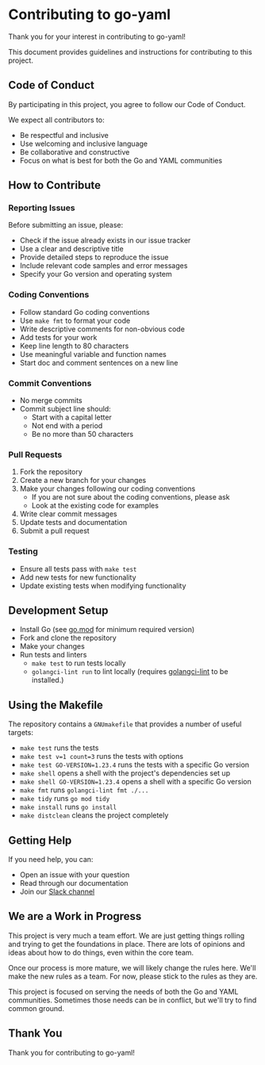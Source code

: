 Contributing to go-yaml
=======================

Thank you for your interest in contributing to go-yaml!

This document provides guidelines and instructions for contributing to this
project.


## Code of Conduct

By participating in this project, you agree to follow our Code of Conduct.

We expect all contributors to:
- Be respectful and inclusive
- Use welcoming and inclusive language
- Be collaborative and constructive
- Focus on what is best for both the Go and YAML communities


## How to Contribute


### Reporting Issues

Before submitting an issue, please:
- Check if the issue already exists in our issue tracker
- Use a clear and descriptive title
- Provide detailed steps to reproduce the issue
- Include relevant code samples and error messages
- Specify your Go version and operating system


### Coding Conventions

- Follow standard Go coding conventions
- Use `make fmt` to format your code
- Write descriptive comments for non-obvious code
- Add tests for your work
- Keep line length to 80 characters
- Use meaningful variable and function names
- Start doc and comment sentences on a new line


### Commit Conventions

- No merge commits
- Commit subject line should:
  - Start with a capital letter
  - Not end with a period
  - Be no more than 50 characters


### Pull Requests

1. Fork the repository
1. Create a new branch for your changes
1. Make your changes following our coding conventions
   - If you are not sure about the coding conventions, please ask
   - Look at the existing code for examples
1. Write clear commit messages
1. Update tests and documentation
1. Submit a pull request


### Testing

- Ensure all tests pass with `make test`
- Add new tests for new functionality
- Update existing tests when modifying functionality


## Development Setup

- Install Go (see [go.mod](https://github.com/yaml/go-yaml/blob/main/go.mod) for
  minimum required version)
- Fork and clone the repository
- Make your changes
- Run tests and linters
  - `make test` to run tests locally
  - `golangci-lint run` to lint locally (requires [golangci-lint](https://golangci-lint.run/) to be installed.)


## Using the Makefile

The repository contains a `GNUmakefile` that provides a number of useful
targets:

- `make test` runs the tests
- `make test v=1 count=3` runs the tests with options
- `make test GO-VERSION=1.23.4` runs the tests with a specific Go version
- `make shell` opens a shell with the project's dependencies set up
- `make shell GO-VERSION=1.23.4` opens a shell with a specific Go version
- `make fmt` runs `golangci-lint fmt ./...`
- `make tidy` runs `go mod tidy`
- `make install` runs `go install`
- `make distclean` cleans the project completely


## Getting Help

If you need help, you can:
- Open an issue with your question
- Read through our documentation
- Join our [Slack channel](https://cloud-native.slack.com/archives/C08PPAT8PS7)


## We are a Work in Progress

This project is very much a team effort.
We are just getting things rolling and trying to get the foundations in place.
There are lots of opinions and ideas about how to do things, even within the
core team.

Once our process is more mature, we will likely change the rules here.
We'll make the new rules as a team.
For now, please stick to the rules as they are.

This project is focused on serving the needs of both the Go and YAML
communities.
Sometimes those needs can be in conflict, but we'll try to find common ground.


## Thank You

Thank you for contributing to go-yaml!
